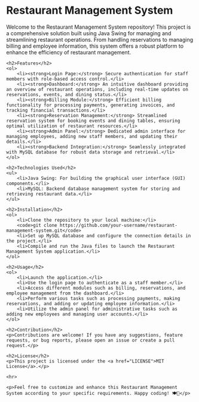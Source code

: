 <!DOCTYPE html>
<html lang="en">
<head>
    <meta charset="UTF-8">
    <meta name="viewport" content="width=device-width, initial-scale=1.0">
    <title>Restaurant Management System (Java Swing)</title>
</head>
<body>
    <h1>Restaurant Management System</h1>
    <p>Welcome to the Restaurant Management System repository! This project is a comprehensive solution built using Java Swing for managing and streamlining restaurant operations. From handling reservations to managing billing and employee information, this system offers a robust platform to enhance the efficiency of restaurant management.</p>
    
    <h2>Features</h2>
    <ol>
        <li><strong>Login Page:</strong> Secure authentication for staff members with role-based access control.</li>
        <li><strong>Dashboard:</strong> An intuitive dashboard providing an overview of restaurant operations, including real-time updates on reservations, events, and dining status.</li>
        <li><strong>Billing Module:</strong> Efficient billing functionality for processing payments, generating invoices, and tracking financial transactions.</li>
        <li><strong>Reservation Management:</strong> Streamlined reservation system for booking events and dining tables, ensuring optimal utilization of restaurant resources.</li>
        <li><strong>Admin Panel:</strong> Dedicated admin interface for managing employees, adding new staff members, and updating their details.</li>
        <li><strong>Backend Integration:</strong> Seamlessly integrated with MySQL database for robust data storage and retrieval.</li>
    </ol>

    <h2>Technologies Used</h2>
    <ul>
        <li>Java Swing: For building the graphical user interface (GUI) components.</li>
        <li>MySQL: Backend database management system for storing and retrieving restaurant data.</li>
    </ul>

    <h2>Installation</h2>
    <ol>
        <li>Clone the repository to your local machine:</li>
        <code>git clone https://github.com/your-username/restaurant-management-system.git</code>
        <li>Set up MySQL database and configure the connection details in the project.</li>
        <li>Compile and run the Java files to launch the Restaurant Management System application.</li>
    </ol>

    <h2>Usage</h2>
    <ol>
        <li>Launch the application.</li>
        <li>Use the login page to authenticate as a staff member.</li>
        <li>Access different modules such as billing, reservations, and employee management from the dashboard.</li>
        <li>Perform various tasks such as processing payments, making reservations, and adding or updating employee information.</li>
        <li>Utilize the admin panel for administrative tasks such as adding new employees and managing user accounts.</li>
    </ol>

    <h2>Contribution</h2>
    <p>Contributions are welcome! If you have any suggestions, feature requests, or bug reports, please open an issue or create a pull request.</p>

    <h2>License</h2>
    <p>This project is licensed under the <a href="LICENSE">MIT License</a>.</p>

    <hr>

    <p>Feel free to customize and enhance this Restaurant Management System according to your specific requirements. Happy coding! 🍽️🚀</p>
</body>
</html>

